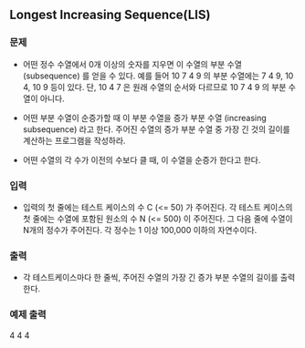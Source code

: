 ## Longest Increasing Sequence(LIS)

### 문제

- 어떤 정수 수열에서 0개 이상의 숫자를 지우면 이 수열의 부분 수열 (subsequence) 를 얻을 수 있다. 예를 들어 10 7 4 9 의 부분 수열에는 7 4 9, 10 4, 10 9 등이 있다. 단, 10 4 7 은 원래 수열의 순서와 다르므로 10 7 4 9 의 부분 수열이 아니다.

- 어떤 부분 수열이 순증가할 때 이 부분 수열을 증가 부분 수열 (increasing subsequence) 라고 한다. 주어진 수열의 증가 부분 수열 중 가장 긴 것의 길이를 계산하는 프로그램을 작성하라.

- 어떤 수열의 각 수가 이전의 수보다 클 때, 이 수열을 순증가 한다고 한다.



### 입력

- 입력의 첫 줄에는 테스트 케이스의 수 C (<= 50) 가 주어진다. 각 테스트 케이스의 첫 줄에는 수열에 포함된 원소의 수 N (<= 500) 이 주어진다. 그 다음 줄에 수열이 N개의 정수가 주어진다. 각 정수는 1 이상 100,000 이하의 자연수이다.



### 출력

- 각 테스트케이스마다 한 줄씩, 주어진 수열의 가장 긴 증가 부분 수열의 길이를 출력한다.



### 예제 출력

4
4
4

